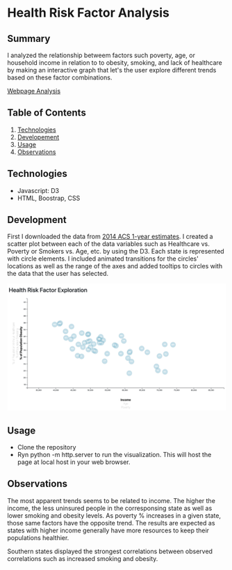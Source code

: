 # Health Risk Factor Analysis

## Summary 
I analyzed the relationship betweem factors such poverty, age, or household income in relation to to obesity, smoking, and lack of healthcare by making an interactive graph that let's the user explore different trends based on these factor combinations.  

[Webpage Analysis](https://kasiakalemba.github.io/Health-Risk-Factors/)

## Table of Contents
1. [Technologies](#technologies)
2. [Developement](#development)
3. [Usage](#usage)
4. [Observations](#observations)

## Technologies
* Javascript: D3
* HTML, Boostrap, CSS

## Development
First I downloaded the data from [2014 ACS 1-year estimates](https://factfinder.census.gov/faces/nav/jsf/pages/searchresults.xhtml). I created a scatter plot between each of the data variables such as Healthcare vs. Poverty or Smokers vs. Age, etc. by using the D3. Each state is represented with circle elements. I included animated transitions for the circles' locations as well as the range of the axes and added tooltips to circles with the data that the user has selected. 

![](images/page.png)

## Usage 
* Clone the repository 
* Ryn python -m http.server to run the visualization. This will host the page at local host in your web browser. 

## Observations 
The most apparent trends seems to be related to income. The higher the income, the less uninsured people in the corresponsing state as well as lower smoking and obesity levels. As poverty % increases in a given state, those same factors have the opposite trend. The results are expected as states with higher income generally have more resources to keep their populations healthier. 

Southern states displayed the strongest correlations between observed correlations such as increased smoking and obesity. 





















